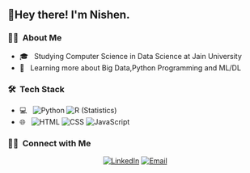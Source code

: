 
<h2>👋Hey there! I'm Nishen.</h2>
<h3>👨‍💻 &nbsp;About Me </h3>

- 🎓 &nbsp; Studying Computer Science in Data Science at Jain University
- 🧠 &nbsp; Learning more about Big Data,Python Programming and ML/DL

<h3> 🛠 &nbsp;Tech Stack</h3>

- 💻 &nbsp;
  ![Python](https://img.shields.io/badge/-Python-333333?style=flat&logo=python)
  ![R (Statistics)](https://img.shields.io/badge/-R-333333?style=flat&logo=R&logoColor=276DC3)
- 🌐 &nbsp;
  ![HTML](https://img.shields.io/badge/-HTML-333333?style=flat&logo=HTML5)
  ![CSS](https://img.shields.io/badge/-CSS-333333?style=flat&logo=CSS3&logoColor=1572B6)
  ![JavaScript](https://img.shields.io/badge/-JavaScript-333333?style=flat&logo=javascript)

<h3> 🤝🏻 &nbsp;Connect with Me </h3>

<p align="center">
<a href="https://www.linkedin.com/in/nishen-ganegoda-611309206?lipi=urn%3Ali%3Apage%3Ad_flagship3_profile_view_base_contact_details%3BBKH8xH%2BmTAuo4a7dDPtr5Q%3D%3D"><img alt="LinkedIn" src="https://img.shields.io/badge/LinkedIn-Nishen%20Ganegoda%20-blue?style=flat-square&logo=linkedin"></a>
<a href="mailto:nishenganegoda2000@gmail.com"><img alt="Email" src="https://img.shields.io/badge/Email-nishenganegoda2000@gmail.com-blue?style=flat-square&logo=gmail"></a>
</p>

